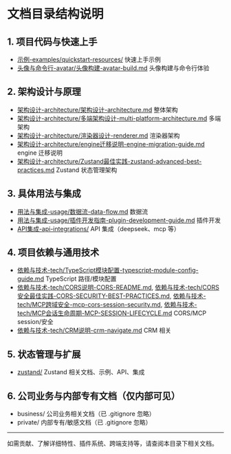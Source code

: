 # 文档目录结构说明

## 1. 项目代码与快速上手
- [示例-examples/quickstart-resources/](./示例-examples/quickstart-resources/)  快速上手示例
- [头像与命令行-avatar/头像构建-avatar-build.md](./头像与命令行-avatar/头像构建-avatar-build.md)  头像构建与命令行体验

## 2. 架构设计与原理
- [架构设计-architecture/架构设计-architecture.md](./架构设计-architecture/架构设计-architecture.md)  整体架构
- [架构设计-architecture/多端架构设计-multi-platform-architecture.md](./架构设计-architecture/多端架构设计-multi-platform-architecture.md)  多端架构
- [架构设计-architecture/渲染器设计-renderer.md](./架构设计-architecture/渲染器设计-renderer.md)  渲染器架构
- [架构设计-architecture/engine迁移说明-engine-migration-guide.md](./架构设计-architecture/engine迁移说明-engine-migration-guide.md)  engine 迁移说明
- [架构设计-architecture/Zustand最佳实践-zustand-advanced-best-practices.md](./架构设计-architecture/Zustand最佳实践-zustand-advanced-best-practices.md)  Zustand 状态管理架构

## 3. 具体用法与集成
- [用法与集成-usage/数据流-data-flow.md](./用法与集成-usage/数据流-data-flow.md)  数据流
- [用法与集成-usage/插件开发指南-plugin-development-guide.md](./用法与集成-usage/插件开发指南-plugin-development-guide.md)  插件开发
- [API集成-api-integrations/](./API集成-api-integrations/)  API 集成（deepseek、mcp 等）

## 4. 项目依赖与通用技术
- [依赖与技术-tech/TypeScript模块配置-typescript-module-config-guide.md](./依赖与技术-tech/TypeScript模块配置-typescript-module-config-guide.md)  TypeScript 路径/模块配置
- [依赖与技术-tech/CORS说明-CORS-README.md](./依赖与技术-tech/CORS说明-CORS-README.md), [依赖与技术-tech/CORS安全最佳实践-CORS-SECURITY-BEST-PRACTICES.md](./依赖与技术-tech/CORS安全最佳实践-CORS-SECURITY-BEST-PRACTICES.md), [依赖与技术-tech/MCP跨域安全-mcp-cors-session-security.md](./依赖与技术-tech/MCP跨域安全-mcp-cors-session-security.md), [依赖与技术-tech/MCP会话生命周期-MCP-SESSION-LIFECYCLE.md](./依赖与技术-tech/MCP会话生命周期-MCP-SESSION-LIFECYCLE.md)  CORS/MCP session/安全
- [依赖与技术-tech/CRM说明-crm-navigate.md](./依赖与技术-tech/CRM说明-crm-navigate.md)  CRM 相关

## 5. 状态管理与扩展
- [zustand/](./zustand/)  Zustand 相关文档、示例、API、集成

## 6. 公司业务与内部专有文档（仅内部可见）
- business/  公司业务相关文档（已 .gitignore 忽略）
- private/  内部专有/敏感文档（已 .gitignore 忽略）

---
如需贡献、了解详细特性、插件系统、跨端支持等，请查阅本目录下相关文档。
